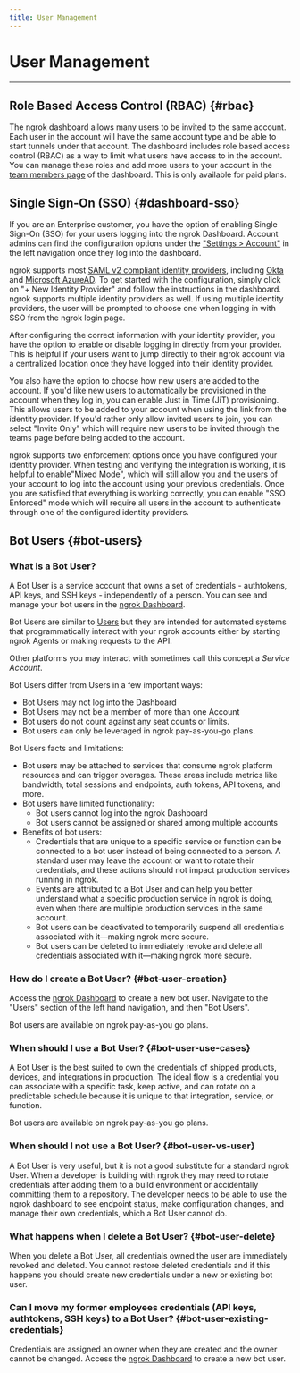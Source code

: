 ```yaml
---
title: User Management
---
```


# User Management

---

## Role Based Access Control (RBAC) {#rbac}

The ngrok dashboard allows many users to be invited to the same account. Each user in the account will have the same account type and be able to start tunnels under that account. The dashboard includes role based access control (RBAC) as a way to limit what users have access to in the account. You can manage these roles and add more users to your account in the [team members page](https://dashboard.ngrok.com/team/members) of the dashboard. This is only available for paid plans.

## Single Sign-On (SSO) {#dashboard-sso}

If you are an Enterprise customer, you have the option of enabling Single Sign-On (SSO) for your users logging into the ngrok Dashboard. Account admins can find the configuration options under the ["Settings > Account"](https://dashboard.ngrok.com/settings) in the left navigation once they log into the dashboard.

ngrok supports most [SAML v2 compliant identity providers](https://en.wikipedia.org/wiki/SAML-based_products_and_services), including [Okta](https://help.okta.com/oie/en-us/Content/Topics/Apps/apps-about-saml.htm) and [Microsoft AzureAD](https://learn.microsoft.com/en-us/azure/active-directory/fundamentals/auth-saml). To get started with the configuration, simply click on "+ New Identity Provider" and follow the instructions in the dashboard. ngrok supports multiple identity providers as well. If using multiple identity providers, the user will be prompted to choose one when logging in with SSO from the ngrok login page.

After configuring the correct information with your identity provider, you have the option to enable or disable logging in directly from your provider. This is helpful if your users want to jump directly to their ngrok account via a centralized location once they have logged into their identity provider.

You also have the option to choose how new users are added to the account. If you'd like new users to automatically be provisioned in the account when they log in, you can enable Just in Time (JiT) provisioning. This allows users to be added to your account when using the link from the identity provider. If you'd rather only allow invited users to join, you can select "Invite Only" which will require new users to be invited through the teams page before being added to the account.

ngrok supports two enforcement options once you have configured your identity provider. When testing and verifying the integration is working, it is helpful to enable"Mixed Mode", which will still allow you and the users of your account to log into the account using your previous credentials. Once you are satisfied that everything is working correctly, you can enable "SSO Enforced" mode which will require all users in the account to authenticate through one of the configured identity providers.

## Bot Users {#bot-users}

### What is a Bot User?

A Bot User is a service account that owns a set of credentials - authtokens, API keys, and SSH keys - independently of a person. You can see and manage your bot users in the [ngrok Dashboard](https://dashboard.ngrok.com/users/bots).

Bot Users are similar to [Users](#users) but they are intended for automated
systems that programmatically interact with your ngrok accounts either by
starting ngrok Agents or making requests to the API.

Other platforms you may interact with sometimes call this concept a _Service
Account_.

Bot Users differ from Users in a few important ways:

- Bot Users may not log into the Dashboard
- Bot Users may not be a member of more than one Account
- Bot users do not count against any seat counts or limits.
- Bot users can only be leveraged in ngrok pay-as-you-go plans.

Bot Users facts and limitations:

- Bot users may be attached to services that consume ngrok platform resources and can trigger overages. These areas include metrics like bandwidth, total sessions and endpoints, auth tokens, API tokens, and more.
- Bot users have limited functionality:
  - Bot users cannot log into the ngrok Dashboard
  - Bot users cannot be assigned or shared among multiple accounts
- Benefits of bot users:
  - Credentials that are unique to a specific service or function can be connected to a bot user instead of being connected to a person. A standard user may leave the account or want to rotate their credentials, and these actions should not impact production services running in ngrok.
  - Events are attributed to a Bot User and can help you better understand what a specific production service in ngrok is doing, even when there are multiple production services in the same account.
  - Bot users can be deactivated to temporarily suspend all credentials associated with it—making ngrok more secure.
  - Bot users can be deleted to immediately revoke and delete all credentials associated with it—making ngrok more secure.

### How do I create a Bot User? {#bot-user-creation}

Access the [ngrok Dashboard](https://dashboard.ngrok.com/users/bots) to create a new bot user.
Navigate to the "Users" section of the left hand navigation, and then "Bot Users".

Bot users are available on ngrok pay-as-you go plans.

### When should I use a Bot User? {#bot-user-use-cases}

A Bot User is the best suited to own the credentials of shipped products, devices, and integrations in production. The ideal flow is a credential you can associate with a specific task, keep active, and can rotate on a predictable schedule because it is unique to that integration, service, or function.

Bot users are available on ngrok pay-as-you go plans.

### When should I not use a Bot User? {#bot-user-vs-user}

A Bot User is very useful, but it is not a good substitute for a standard ngrok User. When a developer is building with ngrok they may need to rotate credentials after adding them to a build environment or accidentally committing them to a repository. The developer needs to be able to use the ngrok dashboard to see endpoint status, make configuration changes, and manage their own credentials, which a Bot User cannot do.

### What happens when I delete a Bot User? {#bot-user-delete}

When you delete a Bot User, all credentials owned the user are immediately revoked and deleted. You cannot restore deleted credentials and if this happens you should create new credentials under a new or existing bot user.

### Can I move my former employees credentials (API keys, authtokens, SSH keys) to a Bot User? {#bot-user-existing-credentials}

Credentials are assigned an owner when they are created and the owner cannot be changed. Access the [ngrok Dashboard](https://dashboard.ngrok.com/users/bots) to create a new bot user.
